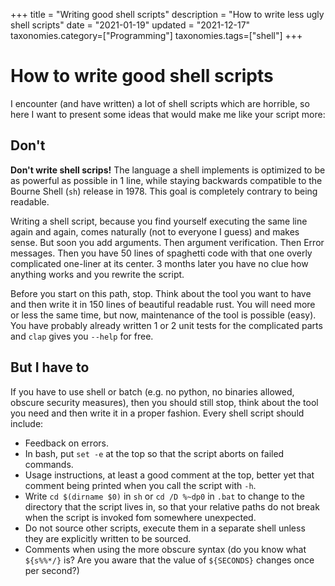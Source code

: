 +++
title = "Writing good shell scripts"
description = "How to write less ugly shell scripts"
date  = "2021-01-19"
updated = "2021-12-17"
taxonomies.category=["Programming"]
taxonomies.tags=["shell"]
+++

# How to write good shell scripts

I encounter (and have written) a lot of shell scripts which are horrible, so
here I want to present some ideas that would make me like your script more:

## Don't

__Don't write shell scrips!__ The language a shell implements is optimized to be as powerful as possible
in 1 line, while staying backwards compatible to the Bourne Shell (`sh`) release in 1978.
This goal is completely contrary to being readable.

Writing a shell script, because you find yourself executing the same line again and again,
comes naturally (not to everyone I guess) and makes sense.
But soon you add arguments.
Then argument verification.
Then Error messages.
Then you have 50 lines of spaghetti code with that one overly complicated one-liner at its center.
3 months later you have no clue how anything works and you rewrite the script.

Before you start on this path, stop.
Think about the tool you want to have and then write it in 150 lines of beautiful readable rust.
You will need more or less the same time, but now, maintenance of the tool is possible (easy).
You have probably already written 1 or 2 unit tests
for the complicated parts and `clap` gives you `--help` for free.

## But I have to

If you have to use shell or batch (e.g. no python, no binaries allowed, obscure security measures),
then you should still stop,
think about the tool you need and then write it in a proper fashion.
Every shell script should include:

-   Feedback on errors.
-   In bash, put `set -e` at the top so that the script aborts on failed
    commands.
-   Usage instructions, at least a good comment at the top, better yet that
    comment being printed when you call the script with `-h`.
-   Write `cd $(dirname $0)` in `sh` or `cd /D %~dp0` in `.bat` to change to
    the directory that the script lives in, so that your relative paths do not
    break when the script is invoked fom somewhere unexpected.
-   Do not source other scripts, execute them in a separate shell unless they
    are explicitly written to be sourced.
-   Comments when using the more obscure syntax (do you know what `${s%%*/}` is? Are you aware that the
    value of `${SECONDS}` changes once per second?)
